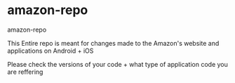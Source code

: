 # amazon-repo
amazon-repo



This Entire repo is meant for changes made to the Amazon's website and applications on Android + iOS

Please check the versions of your code + what type of application code you are reffering 
